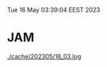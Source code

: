 Tue 16 May 03:39:04 EEST 2023
# JAM
<a href='./cache/202305/16_03.log'>./cache/202305/16_03.log</a>
